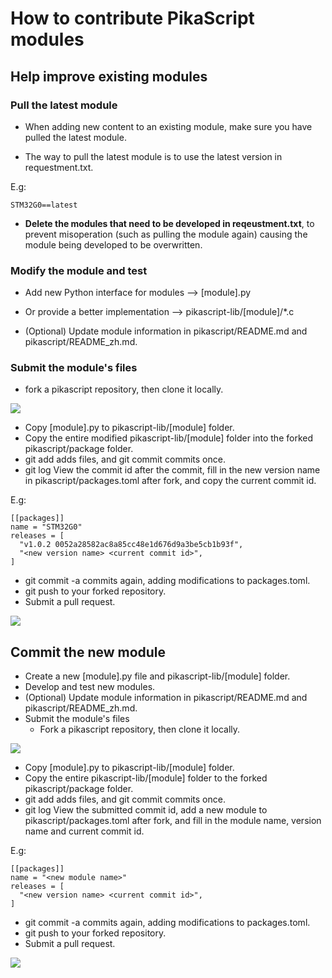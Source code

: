 # How to contribute PikaScript modules
## Help improve existing modules


### Pull the latest module

- When adding new content to an existing module, make sure you have pulled the latest module.

- The way to pull the latest module is to use the latest version in requestment.txt.

E.g:
````
STM32G0==latest
````

- **Delete the modules that need to be developed in reqeustment.txt**, to prevent misoperation (such as pulling the module again) causing the module being developed to be overwritten.
### Modify the module and test

- Add new Python interface for modules --> [module].py
- Or provide a better implementation --> pikascript-lib/[module]/*.c

- (Optional) Update module information in pikascript/README.md and pikascript/README_zh.md.

### Submit the module's files
   - fork a pikascript repository, then clone it locally.

![](assets/1638664526181-09b00c29-fc72-429a-bb99-3f009eae141e.png)

   - Copy [module].py to pikascript-lib/[module] folder.
   - Copy the entire modified pikascript-lib/[module] folder into the forked pikascript/package folder.
   - git add adds files, and git commit commits once.
   - git log View the commit id after the commit, fill in the new version name in pikascript/packages.toml after fork, and copy the current commit id.

E.g:

````
[[packages]]
name = "STM32G0"
releases = [
  "v1.0.2 0052a28582ac8a85cc48e1d676d9a3be5cb1b93f",
  "<new version name> <current commit id>",
]
````

   - git commit -a commits again, adding modifications to packages.toml.
   - git push to your forked repository.
   - Submit a pull request.

![](assets/1638664500423-e4ad59fa-e476-48f0-b7ec-89f98eb70e6c.png)
## Commit the new module

- Create a new [module].py file and pikascript-lib/[module] folder.
- Develop and test new modules.
- (Optional) Update module information in pikascript/README.md and pikascript/README_zh.md.
- Submit the module's files
   - Fork a pikascript repository, then clone it locally.

![](assets/1638664526181-09b00c29-fc72-429a-bb99-3f009eae141e.png)

   - Copy [module].py to pikascript-lib/[module] folder.
   - Copy the entire pikascript-lib/[module] folder to the forked pikascript/package folder.
   - git add adds files, and git commit commits once.
   - git log View the submitted commit id, add a new module to pikascript/packages.toml after fork, and fill in the module name, version name and current commit id.

E.g:

````
[[packages]]
name = "<new module name>"
releases = [
  "<new version name> <current commit id>",
]
````

   - git commit -a commits again, adding modifications to packages.toml.
   - git push to your forked repository.
   - Submit a pull request.

![](assets/1638664500423-e4ad59fa-e476-48f0-b7ec-89f98eb70e6c.png)